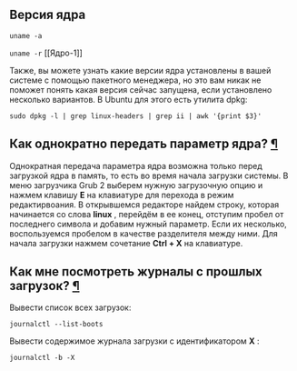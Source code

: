## Версия ядра

`uname -a`

`uname -r`
[[Ядро-1]]

Также, вы можете узнать какие версии ядра установлены в вашей системе с помощью пакетного менеджера, но это вам никак не поможет понять какая версия сейчас запущена, если установлено несколько вариантов. В Ubuntu для этого есть утилита dpkg:

`sudo dpkg -l | grep linux-headers | grep ii | awk '{print $3}'`
## Как однократно передать параметр ядра? [¶](https://russianfedora.github.io/FAQ/administration.html#kernelpm-once) 

Однократная передача параметра ядра возможна только перед загрузкой ядра в память, то есть во время начала загрузки системы.
В меню загрузчика Grub 2 выберем нужную загрузочную опцию и нажмем клавишу **E**  на клавиатуре для перехода в режим редактирвоания.
В открывшемся редакторе найдем строку, которая начинается со слова **linux** , перейдём в ее конец, отступим пробел от последнего символа и добавим нужный параметр. Если их несколько, воспользуемся пробелом в качестве разделителя между ними.
Для начала загрузки нажмем сочетание **Ctrl + X**  на клавиатуре.
## Как мне посмотреть журналы с прошлых загрузок? [¶](https://russianfedora.github.io/FAQ/administration.html#journal-history) 

Вывести список всех загрузок:
```
journalctl --list-boots

```

Вывести содержимое журнала загрузки с идентификатором **X** :
```
journalctl -b -X
```
## 
